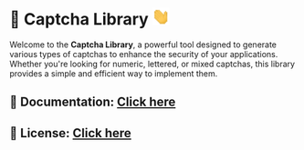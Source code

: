 # 💪 Captcha Library <img src="wave.gif" alt="wave" width="30" height="30">

Welcome to the **Captcha Library**, a powerful tool designed to generate various types of captchas to enhance the security of your applications. Whether you're looking for numeric, lettered, or mixed captchas, this library provides a simple and efficient way to implement them.

## 📄 Documentation: [Click here](docs.py)

## 🔑 License: [Click here](LICENSE.md)
